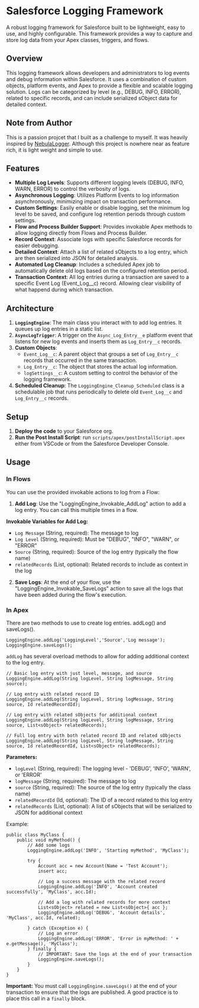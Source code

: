 # Salesforce Logging Framework

A robust logging framework for Salesforce built to be lightweight, easy to use, and highly configurable. This framework provides a way to capture and store log data from your Apex classes, triggers, and flows.

## Overview

This logging framework allows developers and administrators to log events and debug information within Salesforce. It uses a combination of custom objects, platform events, and Apex to provide a flexible and scalable logging solution. Logs can be categorized by level (e.g., DEBUG, INFO, ERROR), related to specific records, and can include serialized sObject data for detailed context.

## Note from Author
This is a passion projcet that I built as a challenge to myself. It was heavily inspired by [NebulaLogger](https://github.com/jongpie/NebulaLogger). Although this project is nowhere near as feature rich, it is light weight and simple to use.

## Features

-   **Multiple Log Levels**: Supports different logging levels (DEBUG, INFO, WARN, ERROR) to control the verbosity of logs.
-   **Asynchronous Logging**: Utilizes Platform Events to log information asynchronously, minimizing impact on transaction performance.
-   **Custom Settings**: Easily enable or disable logging, set the minimum log level to be saved, and configure log retention periods through custom settings.
-   **Flow and Process Builder Support**: Provides invokable Apex methods to allow logging directly from Flows and Process Builder.
-   **Record Context**: Associate logs with specific Salesforce records for easier debugging.
-   **Detailed Context**: Attach a list of related sObjects to a log entry, which are then serialized into JSON for detailed analysis.
-   **Automated Log Cleanup**: Includes a scheduled Apex job to automatically delete old logs based on the configured retention period.
-   **Transaction Context**: All log entries during a transaction are saved to a specific Event Log (Event_Log__c) record. Allowing clear visibility of what happend during which transaction.

## Architecture

1.  **`LoggingEngine`**: The main class you interact with to add log entries. It queues up log entries in a static list.
2.  **`AsyncLogTrigger`**: A trigger on the `Async_Log_Entry__e` platform event that listens for new log events and inserts them as `Log_Entry__c` records.
3.  **Custom Objects**:
    -   `Event_Log__c`: A parent object that groups a set of `Log_Entry__c` records that occurred in the same transaction.
    -   `Log_Entry__c`: The object that stores the actual log information.
    -   `logSettings__c`: A custom setting to control the behavior of the logging framework.
4.  **Scheduled Cleanup**: The `LoggingEngine_Cleanup_Scheduled` class is a schedulable job that runs periodically to delete old `Event_Log__c` and `Log_Entry__c` records.

## Setup

1.  **Deploy the code** to your Salesforce org.
2.  **Run the Post Install Script**: run `scripts/apex/postInstallScript.apex` either from VSCode or from the Salesforce Developer Console.


## Usage
### In Flows

You can use the provided invokable actions to log from a Flow:

1.  **Add Log**: Use the "LoggingEngine_Invokable_AddLog" action to add a log entry. You can call this multiple times in a flow.

**Invokable Variables for Add Log:**
- `Log Message` (String, required): The message to log
- `Log Level` (String, required): Must be "DEBUG", "INFO", "WARN", or "ERROR"
- `Source` (String, required): Source of the log entry (typically the flow name)
- `relatedRecords` (List<sObject>, optional): Related records to include as context in the log

2.  **Save Logs**: At the end of your flow, use the "LoggingEngine_Invokable_SaveLogs" action to save all the logs that have been added during the flow's execution.


### In Apex
There are two methods to use to create log entries. addLog() and saveLogs().
```apex
LoggingEngine.addLog('LoggingLevel','Source','Log message');
LoggingEngine.saveLogs();
```

`addLog` has several overload methods to allow for adding additional context to the log entry.

```apex
// Basic log entry with just level, message, and source
LoggingEngine.addLog(String logLevel, String logMessage, String source);

// Log entry with related record ID
LoggingEngine.addLog(String logLevel, String logMessage, String source, Id relatedRecordId);

// Log entry with related sObjects for additional context
LoggingEngine.addLog(String logLevel, String logMessage, String source, List<sObject> relatedRecords);

// Full log entry with both related record ID and related sObjects
LoggingEngine.addLog(String logLevel, String logMessage, String source, Id relatedRecordId, List<sObject> relatedRecords);
```

**Parameters:**
- `logLevel` (String, required): The logging level - 'DEBUG', 'INFO', 'WARN', or 'ERROR'
- `logMessage` (String, required): The message to log
- `source` (String, required): The source of the log entry (typically the class name)
- `relatedRecordId` (Id, optional): The ID of a record related to this log entry
- `relatedRecords` (List<sObject>, optional): A list of sObjects that will be serialized to JSON for additional context


Example:
```apex
public class MyClass {
    public void myMethod() {
        // Add some logs
        LoggingEngine.addLog('INFO', 'Starting myMethod', 'MyClass');

        try {
            Account acc = new Account(Name = 'Test Account');
            insert acc;

            // Log a success message with the related record
            LoggingEngine.addLog('INFO', 'Account created successfully', 'MyClass', acc.Id);

            // Add a log with related records for more context
            List<sObject> related = new List<sObject>{ acc };
            LoggingEngine.addLog('DEBUG', 'Account details', 'MyClass', acc.Id, related);

        } catch (Exception e) {
            // Log an error
            LoggingEngine.addLog('ERROR', 'Error in myMethod: ' + e.getMessage(), 'MyClass');
        } finally {
            // IMPORTANT: Save the logs at the end of your transaction
            LoggingEngine.saveLogs();
        }
    }
}
```

**Important:** You must call `LoggingEngine.saveLogs()` at the end of your transaction to ensure that the logs are published. A good practice is to place this call in a `finally` block.



